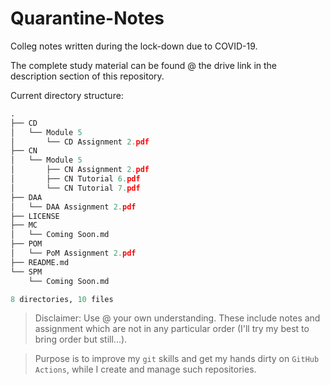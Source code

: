# Quarantine-Notes

Colleg notes written during the lock-down due to COVID-19.

The complete study material can be found @ the drive link in the description section of this repository.

Current directory structure:
```python 
.
├── CD
│   └── Module 5
│       └── CD Assignment 2.pdf
├── CN
│   └── Module 5
│       ├── CN Assignment 2.pdf
│       ├── CN Tutorial 6.pdf
│       └── CN Tutorial 7.pdf
├── DAA
│   └── DAA Assignment 2.pdf
├── LICENSE
├── MC
│   └── Coming Soon.md
├── POM
│   └── PoM Assignment 2.pdf
├── README.md
└── SPM
    └── Coming Soon.md

8 directories, 10 files
```

> Disclaimer: Use @ your own understanding. These include notes and assignment which are not in any particular order (I'll try my best to bring order but still...).

> Purpose is to improve my `git` skills and get my hands dirty on `GitHub Actions`, while I create and manage such repositories.
